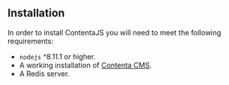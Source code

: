 ## Installation
In order to install ContentaJS you will need to meet the following requirements:
  - `nodejs` ^8.11.1 or higher.
  - A working installation of [Contenta CMS](https://github.com/contentacms/contenta_jsonapi).
  - A Redis server.

<!--emdaer-p
  - '@emdaer/plugin-import'
  - path: docs/local-install.md
    runEmdaer: false
-->

<!--emdaer-p
  - '@emdaer/plugin-import'
  - path: docs/aws-install.md
    runEmdaer: false
-->

<!--emdaer-p
  - '@emdaer/plugin-import'
  - path: docs/docker-install.md
    runEmdaer: false
-->
